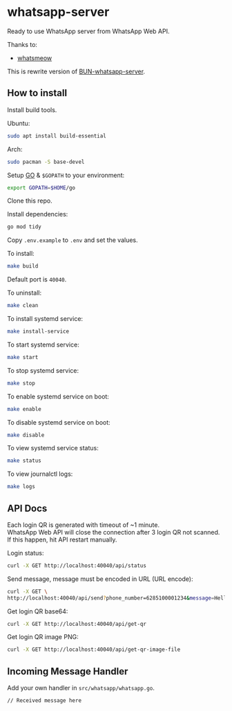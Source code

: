 # whatsapp-server

Ready to use WhatsApp server from WhatsApp Web API.

Thanks to:

- [whatsmeow](https://github.com/tulir/whatsmeow)

This is rewrite version of [BUN-whatsapp-server](https://github.com/selene466/BUN-whatsapp-server).

## How to install

Install build tools.

Ubuntu:

```sh
sudo apt install build-essential
```

Arch:

```sh
sudo pacman -S base-devel
```

Setup [GO](https://go.dev/doc/install) & `$GOPATH` to your environment:

```sh
export GOPATH=$HOME/go
```

Clone this repo.

Install dependencies:

```sh
go mod tidy
```

Copy `.env.example` to `.env` and set the values.

To install:

```sh
make build
```

Default port is `40040`.

To uninstall:

```sh
make clean
```

To install systemd service:

```sh
make install-service
```

To start systemd service:

```sh
make start
```

To stop systemd service:

```sh
make stop
```

To enable systemd service on boot:

```sh
make enable
```

To disable systemd service on boot:

```sh
make disable
```

To view systemd service status:

```sh
make status
```

To view journalctl logs:

```sh
make logs
```

## API Docs

Each login QR is generated with timeout of ~1 minute.  
WhatsApp Web API will close the connection after 3 login QR not scanned.  
If this happen, hit API restart manually.

Login status:

```sh
curl -X GET http://localhost:40040/api/status
```

Send message, message must be encoded in URL (URL encode):

```sh
curl -X GET \
http://localhost:40040/api/send?phone_number=6285100001234&message=Hello%20World
```

Get login QR base64:

```sh
curl -X GET http://localhost:40040/api/get-qr
```

Get login QR image PNG:

```sh
curl -X GET http://localhost:40040/api/get-qr-image-file
```

## Incoming Message Handler

Add your own handler in `src/whatsapp/whatsapp.go`.

```node
// Received message here
```
